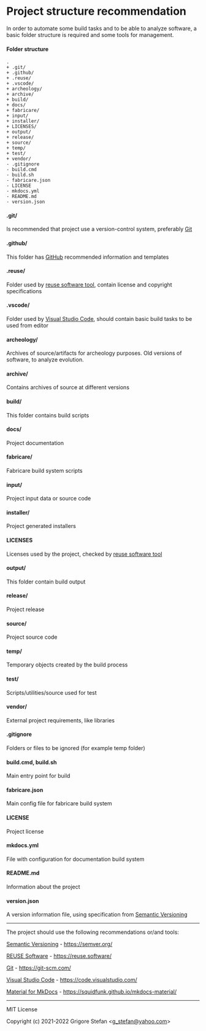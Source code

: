 # Project structure recommendation

In order to automate some build tasks and to be able to analyze software, a basic folder structure is required and some tools for management.

#### Folder structure

``` shell
.
+ .git/
+ .github/
+ .reuse/
+ .vscode/
+ archeology/
+ archive/
+ build/
+ docs/
+ fabricare/
+ input/
+ installer/
+ LICENSES/
+ output/
+ release/
+ source/
+ temp/
+ test/
+ vendor/
- .gitignore
- build.cmd
- build.sh
- fabricare.json
- LICENSE
- mkdocs.yml
- README.md
- version.json
```

#### .git/

Is recommended that project use a version-control system, preferably [Git](https://git-scm.com/)

#### .github/

This folder has [GitHub](https://github.com/) recommended information and templates

#### .reuse/

Folder used by [reuse software tool](https://reuse.software/), contain license and copyright specifications

#### .vscode/

Folder used by [Visual Studio Code](https://code.visualstudio.com/), should contain basic build tasks to be used from editor

#### archeology/

Archives of source/artifacts for archeology purposes. Old versions of software, to analyze evolution.

#### archive/

Contains archives of source at different versions

#### build/

This folder contains build scripts

#### docs/

Project documentation

#### fabricare/

Fabricare build system scripts

#### input/

Project input data or source code

#### installer/

Project generated installers

#### LICENSES

Licenses used by the project, checked by [reuse software tool](https://reuse.software/)

#### output/

This folder contain build output

#### release/

Project release

#### source/

Project source code

#### temp/

Temporary objects created by the build process

#### test/

Scripts/utilities/source used for test

#### vendor/

External project requirements, like libraries

#### .gitignore

Folders or files to be ignored (for example temp folder)

#### build.cmd, build.sh

Main entry point for build

#### fabricare.json

Main config file for fabricare build system

#### LICENSE

Project license

#### mkdocs.yml

File with configuration for documentation build system

#### README.md

Information about the project

#### version.json

A version information file, using specification from [Semantic Versioning](https://semver.org/)

- - -

The project should use the following recommendations or/and tools:

[Semantic Versioning](https://semver.org/) \- https://semver.org/

[REUSE Software](https://reuse.software/) \- https://reuse.software/

[Git](https://git-scm.com/) \- https://git-scm.com/

[Visual Studio Code](https://code.visualstudio.com/) \- https://code.visualstudio.com/

[Material for MkDocs](https://squidfunk.github.io/mkdocs-material/) \- https://squidfunk.github.io/mkdocs-material/

- - -

MIT License

Copyright (c) 2021-2022 Grigore Stefan <[g\_stefan@yahoo.com](mailto:g_stefan@yahoo.com)>
